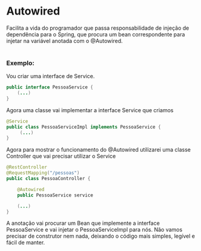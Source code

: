 # Autowired
Facilita a vida do programador que passa responsabilidade de injeção de dependência para o Spring, que procura um bean correspondente para injetar na variável anotada com o @Autowired.
<br><br>
### Exemplo:
Vou criar uma interface de Service.
```java
public interface PessoaService {
    (...)
}
```
Agora uma classe vai implementar a interface Service que criamos
```java
@Service
public class PessoaServiceImpl implements PessoaService {
     (...)
}
```
Agora para mostrar o funcionamento do @Autowired utilizarei uma classe Controller que vai precisar utilizar o Service
```java
@RestController
@RequestMapping("/pessoas")
public class PessoaController {

    @Autowired
    public PessoaService service

    (...)
}
```
A anotação vai procurar um Bean que implemente a interface PessoaService e vai injetar o PessoaServiceImpl para nós. Não vamos precisar de construtor nem nada, deixando o código mais simples, legível e fácil de manter.
